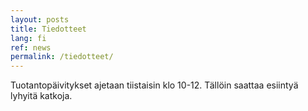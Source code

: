 ```yaml
---
layout: posts
title: Tiedotteet
lang: fi
ref: news
permalink: /tiedotteet/
---
```


Tuotantopäivitykset ajetaan tiistaisin klo 10-12. Tällöin saattaa esiintyä
lyhyitä katkoja.
